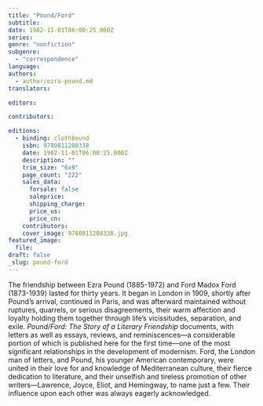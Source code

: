 ```yaml
---
title: "Pound/Ford"
subtitle:
date: 1982-11-01T06:00:25.000Z
series:
genre: "nonfiction"
subgenre:
  - "correspondence"
language:
authors:
  - author/ezra-pound.md
translators:

editors:

contributors:

editions:
  - binding: clothbound
    isbn: 9780811208338
    date: 1982-11-01T06:00:25.000Z
    description: ""
    trim_size: "6x9"
    page_count: "222"
    sales_data:
      forsale: false
      saleprice:
      shipping_charge:
      price_us:
      price_cn:
    contributors:
    cover_image: 9780811208338.jpg
featured_image:
  file:
draft: false
_slug: pound-ford
---
```


The friendship between Ezra Pound (1885-1972) and Ford Madox Ford (1873-1939) lasted for thirty years. It began in London in 1909, shortly after Pound’s arrival, continued in Paris, and was afterward maintained without ruptures, quarrels, or serious disagreements, their warm affection and loyalty holding them together through life’s vicissitudes, separation, and exile. _Pound/Ford: The Story of a Literary Friendship_ documents, with letters as well as essays, reviews, and reminiscences––a considerable portion of which is published here for the first time––one of the most significant relationships in the development of modernism. Ford, the London man of letters, and Pound, his younger American contemporary, were united in their love for and knowledge of Mediterranean culture, their fierce dedication to literature, and their unselfish and tireless promotion of other writers––Lawrence, Joyce, Eliot, and Hemingway, to name just a few. Their influence upon each other was always eagerly acknowledged.
